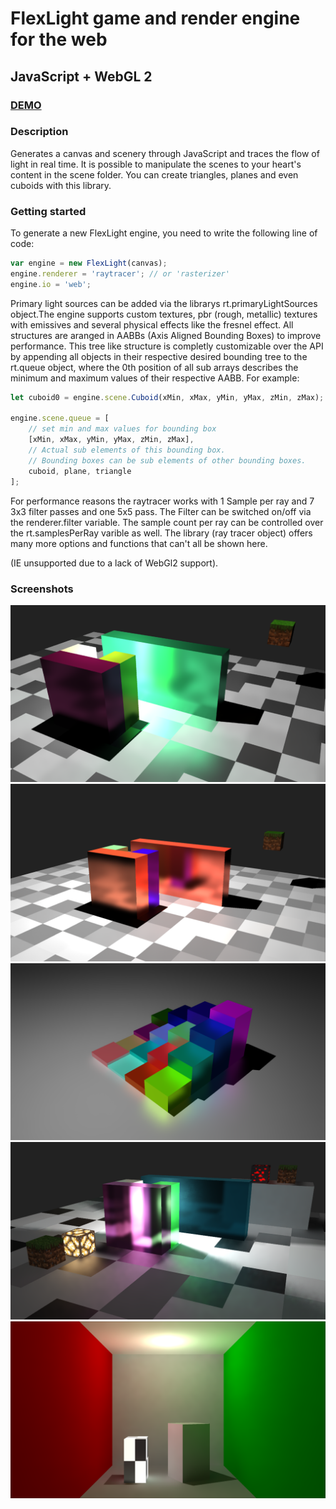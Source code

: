 # FlexLight game and render engine for the web

## JavaScript + WebGL 2

### [DEMO]( https://arbobendik.github.io/FlexLight/exampleLoader.html?v=example1)

### Description
Generates a canvas and scenery through JavaScript and traces the flow of light in real time.
It is possible to manipulate the scenes to your heart's content in the scene folder.
You can create triangles, planes and even cuboids with this library.

### Getting started
To generate a new FlexLight engine, you need to write the following line of code:
```javascript
var engine = new FlexLight(canvas);
engine.renderer = 'raytracer'; // or 'rasterizer'
engine.io = 'web';
```

Primary light sources can be added via the librarys rt.primaryLightSources object.The engine supports custom textures,
pbr (rough, metallic) textures with emissives and several physical effects like the fresnel effect.
All structures are aranged in AABBs (Axis Aligned Bounding Boxes) to improve performance.
This tree like structure is completly customizable over the API by appending all objects in
their respective desired bounding tree to the rt.queue object, where the 0th position of all sub arrays
describes the minimum and maximum values of their respective AABB. For example:

```javascript
let cuboid0 = engine.scene.Cuboid(xMin, xMax, yMin, yMax, zMin, zMax);

engine.scene.queue = [
    // set min and max values for bounding box
    [xMin, xMax, yMin, yMax, zMin, zMax],
    // Actual sub elements of this bounding box.
    // Bounding boxes can be sub elements of other bounding boxes.
    cuboid, plane, triangle
];
```
For performance reasons the raytracer works with 1 Sample per ray and 7 3x3 filter passes and one 5x5 pass.
The Filter can be switched on/off via the renderer.filter variable.
The sample count per ray can be controlled over the rt.samplesPerRay varible as well.
The library (ray tracer object) offers many more options and functions that can't all be shown here.

(IE unsupported due to a lack of WebGl2 support).


### Screenshots

![](screenshots/screen0.png?raw=true)
![](screenshots/screen1.png?raw=true)
![](screenshots/screen2.png?raw=true)
![](screenshots/screen3.png?raw=true)
![](screenshots/screen4.png?raw=true)
